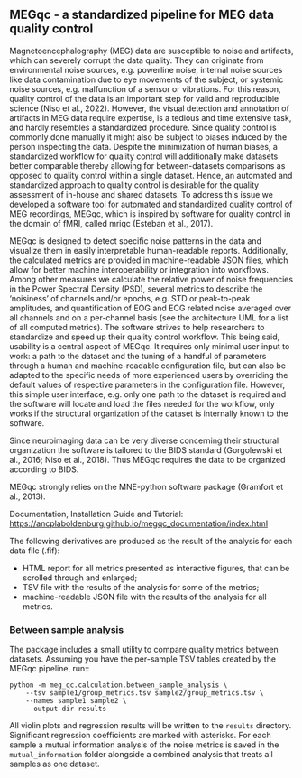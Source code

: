 ## MEGqc - a standardized pipeline for MEG data quality control

Magnetoencephalography (MEG) data are susceptible to noise and artifacts, which can severely corrupt the data quality. They can originate from environmental noise sources, e.g. powerline noise, internal noise sources like data contamination due to eye movements of the subject, or systemic noise sources, e.g. malfunction of a sensor or vibrations. For this reason, quality control of the data is an important step for valid and reproducible science (Niso et al., 2022). However, the visual detection and annotation of artifacts in MEG data require expertise, is a tedious and time extensive task, and hardly resembles a standardized procedure. Since quality control is commonly done manually it might also be subject to biases induced by the person inspecting the data. Despite the minimization of human biases, a standardized workflow for quality control will additionally make datasets better comparable thereby allowing for between-datasets comparisons as opposed to quality control within a single dataset. Hence, an automated and standardized approach to quality control is desirable for the quality assessment of in-house and shared datasets. To address this issue we developed a software tool for automated and standardized quality control of MEG recordings, MEGqc, which is inspired by software for quality control in the domain of fMRI, called mriqc (Esteban et al., 2017). 

MEGqc is designed to detect specific noise patterns in the data and visualize them in easily interpretable human-readable reports. Additionally, the calculated metrics are provided in machine-readable JSON files, which allow for better machine interoperability or integration into workflows. Among other measures we calculate the relative power of noise frequencies in the Power Spectral Density (PSD), several metrics to describe the ‘noisiness’ of channels and/or epochs, e.g. STD or peak-to-peak amplitudes, and quantification of EOG and ECG related noise averaged over all channels and on a per-channel basis (see the architecture UML for a list of all computed metrics). The software strives to help researchers to standardize and speed up their quality control workflow. This being said, usability is a central aspect of MEGqc. It requires only minimal user input to work: a path to the dataset and the tuning of a handful of parameters through a human and machine-readable configuration file, but can also be adapted to the specific needs of more experienced users by overriding the default values of respective parameters in the configuration file. However, this simple user interface, e.g. only one path to the dataset is required and the software will locate and load the files needed for the workflow, only works if the structural organization of the dataset is internally known to the software. 

Since neuroimaging data can be very diverse concerning their structural organization the software is tailored to the BIDS standard (Gorgolewski et al., 2016; Niso et al., 2018). Thus MEGqc requires the data to be organized according to BIDS. 

MEGqc strongly relies on the MNE-python software package (Gramfort et al., 2013).

Documentation, Installation Guide and Tutorial: https://ancplaboldenburg.github.io/megqc_documentation/index.html

The following derivatives are produced as the result of the analysis for each data file (.fif):

- HTML report for all metrics presented as interactive figures, that can be scrolled through and enlarged;
- TSV file with the results of the analysis for some of the metrics;
- machine-readable JSON file with the results of the analysis for all metrics.

### Between sample analysis

The package includes a small utility to compare quality metrics between
datasets. Assuming you have the per-sample TSV tables created by the MEGqc
pipeline, run::

    python -m meg_qc.calculation.between_sample_analysis \
        --tsv sample1/group_metrics.tsv sample2/group_metrics.tsv \
        --names sample1 sample2 \
        --output-dir results

All violin plots and regression results will be written to the ``results``
directory. Significant regression coefficients are marked with asterisks.
For each sample a mutual information analysis of the noise metrics is saved in
the ``mutual_information`` folder alongside a combined analysis that
treats all samples as one dataset.
